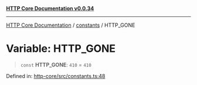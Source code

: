 [**HTTP Core Documentation v0.0.34**](../../README.md)

***

[HTTP Core Documentation](../../modules.md) / [constants](../README.md) / HTTP\_GONE

# Variable: HTTP\_GONE

> `const` **HTTP\_GONE**: `410` = `410`

Defined in: [http-core/src/constants.ts:48](https://github.com/stonemjs/http-core/blob/6ce19e93bd5f8b28975217f6c01558c07c7c03c7/src/constants.ts#L48)
